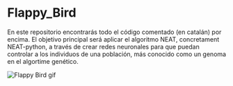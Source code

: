 # Flappy_Bird

En este repositorio encontrarás todo el código comentado (en catalán) por encima. El objetivo principal será aplicar el algoritmo NEAT, concretament NEAT-python, a través de crear redes neuronales para que puedan controlar a los individuos de una población, más conocido como un genoma en el algortime genético.

![Flappy Bird gif](https://github.com/dtoscar24/Flappy_Bird/assets/139642210/7b66b86e-9bd3-4498-8aeb-dfd008060e02)
